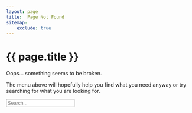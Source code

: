 ```yaml
---
layout: page
title:  Page Not Found
sitemap:
    exclude: true
---
```


{{ page.title }}
===============

Oops... something seems to be broken.

The menu above will hopefully help you find what you need anyway or try searching for what you are looking for.

<script type="text/javascript">
    function duckSearch() {
        var searchField = document.getElementById("searchField");
        if (searchField && searchField.value) {
            var query = escape("site:{{ site.github.pages_hostname }} " + searchField.value);
            window.location.href = "https://duckduckgo.com/?q=" + query;
        }
    }
</script>

<form onsubmit="duckSearch()" action="javascript:void(0)">
    <input id="searchField" type="text" value="" placeholder="Search...">
</form>
